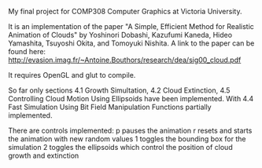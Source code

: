 My final project for COMP308 Computer Graphics at Victoria University.

It is an implementation of the paper "A Simple, Efficient Method for Realistic Animation of Clouds" by Yoshinori Dobashi, Kazufumi Kaneda, Hideo Yamashita, Tsuyoshi Okita, and Tomoyuki Nishita. A link to the paper can be found here: http://evasion.imag.fr/~Antoine.Bouthors/research/dea/sig00_cloud.pdf

It requires OpenGL and glut to compile.

So far only sections 4.1 Growth Simultation, 4.2 Cloud Extinction, 4.5 Controlling Cloud Motion Using Ellipsoids have been implemented. With 4.4 Fast Simulation Using Bit Field Manipulation Functions partially implemented.

There are controls implemented:
	p pauses the animation
	r resets and starts the animation with new random values
	1 toggles the bounding box for the simulation
	2 toggles the ellipsoids which control the position of cloud growth and extinction
